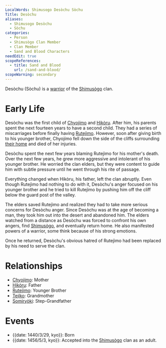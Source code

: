 ```yaml
---
LocalWords: Shimusogo Desòchu Sòchu
Title: Desòchu
aliases:
  - Shimusogo Desòchu
  - Sòchu
categories:
  - Person
  - Shimusògo Clan Member
  - Clan Member
  - Sand and Blood Characters
needEdit: true
scopeReferences:
  - title: Sand and Blood
    url: /sand-and-blood/
scopeWarning: secondary
---
```


Desòchu (Sòchu) is a [warrior](/kyōti-warrior/) of the [Shimusògo]() clan.

# Early Life

Desòchu was the first child of [Chyojímo](/shimusogo-chyojímo/) and [Hikòru](/shimusogo-hikòru/). After him, his parents spent the next fourteen years to have a second child. They had a series of miscarriages before finally having [Rutejìmo](/shimusogo-rutejìmo/). However, soon after giving birth to his younger brother, Chyojímo fell down the side of the cliffs surrounding [their home](/shimusogo-valley/) and died of her injuries.

Desòchu spent the next few years blaming Rutejìmo for his mother's death. Over the next few years, he grew more aggressive and intolerant of his younger brother. He worried the clan elders, but they were content to guide him with subtle pressure until he went through his rite of passage.

Everything changed when Hikòru, his father, left the clan abruptly. Even though Rutejìmo had nothing to do with it, Desòchu's anger focused on his younger brother and he tried to kill Rutejìmo by pushing him off the cliff below the guard post of the valley.

The elders saved Rutejìmo and realized they had to take more serious concerns for Desòchu anger. Since Desòchu was at the age of becoming a man, they took him out into the desert and abandoned him. The elders watched from a distance as Desòchu was forced to confront his own angers, find [Shimusògo](), and eventually return home. He also manifested powers of a warrior, some think because of his strong emotions.

Once he returned, Desòchu's obvious hatred of Rutejìmo had been replaced by his need to serve the clan.

# Relationships

* [Chyojímo](/shimusogo-chyojímo/): Mother
* [Hikòru](/shimusogo-hikòru/): Father
* [Rutejìmo](/shimusogo-rutejìmo/): Younger Brother
* [Tejíko](/shimusogo-tejíko/): Grandmother
* [Somiryòki](/shimusogo-somiryòki/): Step-Grandfather

# Events

* {{date: 1440/3/29, kyo}}: Born
* {{date: 1456/5/3, kyo}}: Accepted into the [Shimusògo]() clan as an adult.
